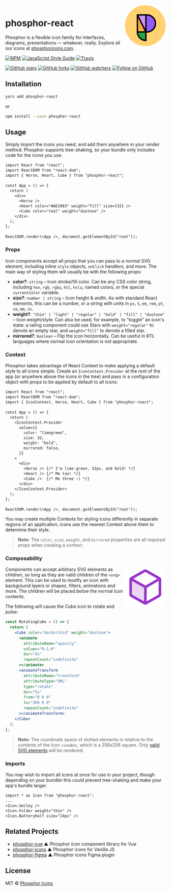 <img src="/meta/phosphor-mark-tight-yellow.png" width="128" align="right" />

# phosphor-react

Phosphor is a flexible icon family for interfaces, diagrams, presentations — whatever, really. Explore all our icons at [phosphoricons.com](https://phosphoricons.com).

[![NPM](https://img.shields.io/npm/v/phosphor-react.svg?style=flat-square)](https://www.npmjs.com/package/phosphor-react) [![JavaScript Style Guide](https://img.shields.io/badge/code_style-standard-brightgreen.svg?style=flat-square)](https://standardjs.com) [![Travis](https://img.shields.io/travis/com/rektdeckard/phosphor-react.svg?style=flat-square)](https://travis-ci.com/github/rektdeckard/phosphor-react)

[![GitHub stars](https://img.shields.io/github/stars/phosphor-icons/phosphor-react?style=flat-square&label=Star)](https://github.com/phosphor-icons/phosphor-react)
[![GitHub forks](https://img.shields.io/github/forks/phosphor-icons/phosphor-react?style=flat-square&label=Fork)](https://github.com/phosphor-icons/phosphor-react/fork)
[![GitHub watchers](https://img.shields.io/github/watchers/phosphor-icons/phosphor-react?style=flat-square&label=Watch)](https://github.com/phosphor-icons/phosphor-react)
[![Follow on GitHub](https://img.shields.io/github/followers/rektdeckard?style=flat-square&label=Follow)](https://github.com/rektdeckard)

## Installation

```bash
yarn add phosphor-react
```

or

```bash
npm install --save phosphor-react
```

## Usage

Simply import the icons you need, and add them anywhere in your render method. Phosphor supports tree-shaking, so your bundle only includes code for the icons you use.

```tsx
import React from "react";
import ReactDOM from "react-dom";
import { Horse, Heart, Cube } from "phosphor-react";

const App = () => {
  return (
    <div>
      <Horse />
      <Heart color="#AE2983" weight="fill" size={32} />
      <Cube color="teal" weight="duotone" />
    </div>
  );
};

ReactDOM.render(<App />, document.getElementById("root"));
```

### Props

Icon components accept all props that you can pass to a normal SVG element, including inline `style` objects, `onClick` handlers, and more. The main way of styling them will usually be with the following props:

- **color?**: `string` – Icon stroke/fill color. Can be any CSS color string, including `hex`, `rgb`, `rgba`, `hsl`, `hsla`, named colors, or the special `currentColor` variable.
- **size?**: `number | string` – Icon height & width. As with standard React elements, this can be a number, or a string with units in `px`, `%`, `em`, `rem`, `pt`, `cm`, `mm`, `in`.
- **weight?**: `"thin" | "light" | "regular" | "bold" | "fill" | "duotone"` – Icon weight/style. Can also be used, for example, to "toggle" an icon's state: a rating component could use Stars with `weight="regular"` to denote an empty star, and `weight="fill"` to denote a filled star.
- **mirrored?**: `boolean` – Flip the icon horizontally. Can be useful in RTL languages where normal icon orientation is not appropriate.

### Context

Phosphor takes advantage of React Context to make applying a default style to all icons simple. Create an `IconContext.Provider` at the root of the app (or anywhere above the icons in the tree) and pass in a configuration object with props to be applied by default to all icons:

```tsx
import React from "react";
import ReactDOM from "react-dom";
import { IconContext, Horse, Heart, Cube } from "phosphor-react";

const App = () => {
  return (
    <IconContext.Provider
      value={{
        color: "limegreen",
        size: 32,
        weight: "bold",
        mirrored: false,
      }}
    >
      <div>
        <Horse /> {/* I'm lime-green, 32px, and bold! */}
        <Heart /> {/* Me too! */}
        <Cube />  {/* Me three :) */}
      </div>
    </IconContext.Provider>
  );
};

ReactDOM.render(<App />, document.getElementById("root"));
```

You may create multiple Contexts for styling icons differently in separate regions of an application; icons use the nearest Context above them to determine their style.

> **Note:** The `color`, `size`, `weight`, and `mirrored` properties are all _required_ props when creating a context.

### Composability

<img src="/meta/cube-rotate.svg" width="128" align="right" />

Components can accept arbitrary SVG elements as children, so long as they are valid children of the `<svg>` element. This can be used to modify an icon with background layers or shapes, filters, animations and more. The children will be placed *below* the normal icon contents.

The following will cause the Cube icon to rotate and pulse:

```jsx
const RotatingCube = () => {
  return (
    <Cube color="darkorchid" weight="duotone">
      <animate
        attributeName="opacity"
        values="0;1;0"
        dur="4s"
        repeatCount="indefinite"
      ></animate>
      <animateTransform
        attributeName="transform"
        attributeType="XML"
        type="rotate"
        dur="5s"
        from="0 0 0"
        to="360 0 0"
        repeatCount="indefinite"
      ></animateTransform>
    </Cube>
  );
};
```

> **Note:** The coordinate space of slotted elements is relative to the contents of the icon `viewBox`, which is a 256x256 square. Only [valid SVG elements](https://developer.mozilla.org/en-US/docs/Web/SVG/Element#SVG_elements_by_category) will be rendered.

### Imports

You may wish to import all icons at once for use in your project, though depending on your bundler this could prevent tree-shaking and make your app's bundle larger.

```tsx
import * as Icon from "phosphor-react";
...
<Icon.Smiley />
<Icon.Folder weight="thin" />
<Icon.BatteryHalf size="24px" />
```

## Related Projects

- [phosphor-vue](https://github.com/phosphor-icons/phosphor-vue) ▲ Phosphor icon component library for Vue
- [phosphor-icons](https://github.com/phosphor-icons/phosphor-icons) ▲ Phosphor icons for Vanilla JS
- [phosphor-figma](https://github.com/phosphor-icons/phosphor-figma) ▲ Phosphor icons Figma plugin

## License

MIT © [Phosphor Icons](https://github.com/phosphor-icons)

